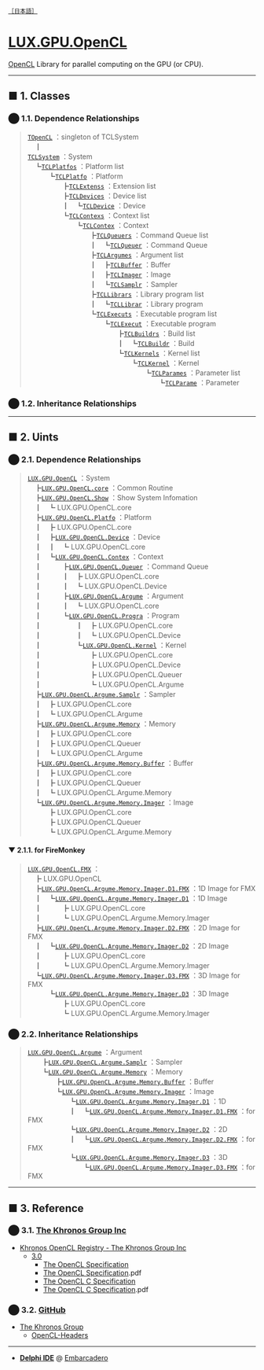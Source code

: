 <!---
layout: page
title: "README (English)"
permalink: /
-->
[`［日本語］`](https://luxophia.github.io/LUX.GPU.OpenCL/ja/)

# [LUX.GPU.OpenCL](https://github.com/LUXOPHIA/LUX.GPU.OpenCL/blob/master/README.md)
[OpenCL](https://en.wikipedia.org/wiki/OpenCL) Library for parallel computing on the GPU (or CPU).  

----
## ■ 1. Classes

### ⬤ 1.1. Dependence Relationships
> [`TOpenCL`](https://github.com/LUXOPHIA/LUX.GPU.OpenCL/blob/master/LUX.GPU.OpenCL.pas#L82) ：singleton of TCLSystem  
　┃  
[`TCLSystem`](https://github.com/LUXOPHIA/LUX.GPU.OpenCL/blob/master/LUX.GPU.OpenCL.pas#L67) ：System  
　┗[`TCLPlatfos`](https://github.com/LUXOPHIA/LUX.GPU.OpenCL/blob/master/LUX.GPU.OpenCL.Platfo.pas#L88) ：Platform list  
　　　┗[`TCLPlatfo`](https://github.com/LUXOPHIA/LUX.GPU.OpenCL/blob/master/LUX.GPU.OpenCL.Platfo.pas#L33) ：Platform  
　　　　　┣[`TCLExtenss`](https://github.com/LUXOPHIA/LUX.GPU.OpenCL/blob/master/LUX.GPU.OpenCL.Platfo.pas#L25) ：Extension list  
　　　　　┣[`TCLDevices`](https://github.com/LUXOPHIA/LUX.GPU.OpenCL/blob/master/LUX.GPU.OpenCL.Device.pas#L293) ：Device list  
　　　　　┃　┗[`TCLDevice`](https://github.com/LUXOPHIA/LUX.GPU.OpenCL/blob/master/LUX.GPU.OpenCL.Device.pas#L21) ：Device  
　　　　　┗[`TCLContexs`](https://github.com/LUXOPHIA/LUX.GPU.OpenCL/blob/master/LUX.GPU.OpenCL.Contex.pas#L62) ：Context list  
　　　　　　　┗[`TCLContex`](https://github.com/LUXOPHIA/LUX.GPU.OpenCL/blob/master/LUX.GPU.OpenCL.Contex.pas#L25) ：Context  
　　　　　　　　　┣[`TCLQueuers`](https://github.com/LUXOPHIA/LUX.GPU.OpenCL/blob/master/LUX.GPU.OpenCL.Queuer.pas#L51) ：Command Queue list  
　　　　　　　　　┃　┗[`TCLQueuer`](https://github.com/LUXOPHIA/LUX.GPU.OpenCL/blob/master/LUX.GPU.OpenCL.Queuer.pas#L23) ：Command Queue  
　　　　　　　　　┣[`TCLArgumes`](https://github.com/LUXOPHIA/LUX.GPU.OpenCL/blob/master/LUX.GPU.OpenCL.Argume.pas#L44) ：Argument list  
　　　　　　　　　┃　┣[`TCLBuffer`](https://github.com/LUXOPHIA/LUX.GPU.OpenCL/blob/master/LUX.GPU.OpenCL.Argume.Memory.Buffer.pas#L24) ：Buffer  
　　　　　　　　　┃　┣[`TCLImager`](https://github.com/LUXOPHIA/LUX.GPU.OpenCL/blob/master/LUX.GPU.OpenCL.Argume.Memory.Imager.pas#L24) ：Image  
　　　　　　　　　┃　┗[`TCLSamplr`](https://github.com/LUXOPHIA/LUX.GPU.OpenCL/blob/master/LUX.GPU.OpenCL.Argume.Samplr.pas#L21) ：Sampler  
　　　　　　　　　┣[`TCLLibrars`](https://github.com/LUXOPHIA/LUX.GPU.OpenCL/blob/master/LUX.GPU.OpenCL.Progra.pas#L245) ：Library program list  
　　　　　　　　　┃　┗[`TCLLibrar`](https://github.com/LUXOPHIA/LUX.GPU.OpenCL/blob/master/LUX.GPU.OpenCL.Progra.pas#L196) ：Library program  
　　　　　　　　　┗[`TCLExecuts`](https://github.com/LUXOPHIA/LUX.GPU.OpenCL/blob/master/LUX.GPU.OpenCL.Progra.pas#L256) ：Executable program list  
　　　　　　　　　　　┗[`TCLExecut`](https://github.com/LUXOPHIA/LUX.GPU.OpenCL/blob/master/LUX.GPU.OpenCL.Progra.pas#L208) ：Executable program  
　　　　　　　　　　　　　┣[`TCLBuildrs`](https://github.com/LUXOPHIA/LUX.GPU.OpenCL/blob/master/LUX.GPU.OpenCL.Progra.pas#L80) ：Build list  
　　　　　　　　　　　　　┃　┗[`TCLBuildr`](https://github.com/LUXOPHIA/LUX.GPU.OpenCL/blob/master/LUX.GPU.OpenCL.Progra.pas#L33) ：Build  
　　　　　　　　　　　　　┗[`TCLKernels`](https://github.com/LUXOPHIA/LUX.GPU.OpenCL/blob/master/LUX.GPU.OpenCL.Kernel.pas#L214) ：Kernel list  
　　　　　　　　　　　　　　　┗[`TCLKernel`](https://github.com/LUXOPHIA/LUX.GPU.OpenCL/blob/master/LUX.GPU.OpenCL.Kernel.pas#L106) ：Kernel  
　　　　　　　　　　　　　　　　　┗[`TCLParames`](https://github.com/LUXOPHIA/LUX.GPU.OpenCL/blob/master/LUX.GPU.OpenCL.Kernel.pas#L65) ：Parameter list  
　　　　　　　　　　　　　　　　　　　┗[`TCLParame`](https://github.com/LUXOPHIA/LUX.GPU.OpenCL/blob/master/LUX.GPU.OpenCL.Kernel.pas#L33) ：Parameter

### ⬤ 1.2. Inheritance Relationships

----
## ■ 2. Uints

### ⬤ 2.1. Dependence Relationships

> [`LUX.GPU.OpenCL`](https://github.com/LUXOPHIA/LUX.GPU.OpenCL/blob/master/LUX.GPU.OpenCL.pas) ：System  
>　┣[`LUX.GPU.OpenCL.core`](https://github.com/LUXOPHIA/LUX.GPU.OpenCL/blob/master/LUX.GPU.OpenCL.core.pas) ：Common Routine  
>　┣[`LUX.GPU.OpenCL.Show`](https://github.com/LUXOPHIA/LUX.GPU.OpenCL/blob/master/LUX.GPU.OpenCL.Show.pas) ：Show System Infomation  
>　┃　┗ LUX.GPU.OpenCL.core  
>　┣[`LUX.GPU.OpenCL.Platfo`](https://github.com/LUXOPHIA/LUX.GPU.OpenCL/blob/master/LUX.GPU.OpenCL.Platfo.pas) ：Platform  
>　┃　┣ LUX.GPU.OpenCL.core  
>　┃　┣[`LUX.GPU.OpenCL.Device`](https://github.com/LUXOPHIA/LUX.GPU.OpenCL/blob/master/LUX.GPU.OpenCL.Device.pas) ：Device  
>　┃　┃　┗ LUX.GPU.OpenCL.core  
>　┃　┗[`LUX.GPU.OpenCL.Contex`](https://github.com/LUXOPHIA/LUX.GPU.OpenCL/blob/master/LUX.GPU.OpenCL.Contex.pas) ：Context  
>　┃　　　┣[`LUX.GPU.OpenCL.Queuer`](https://github.com/LUXOPHIA/LUX.GPU.OpenCL/blob/master/LUX.GPU.OpenCL.Queuer.pas) ：Command Queue  
>　┃　　　┃　┣ LUX.GPU.OpenCL.core  
>　┃　　　┃　┗ LUX.GPU.OpenCL.Device  
>　┃　　　┣[`LUX.GPU.OpenCL.Argume`](https://github.com/LUXOPHIA/LUX.GPU.OpenCL/blob/master/LUX.GPU.OpenCL.Argume.pas) ：Argument  
>　┃　　　┃　┗ LUX.GPU.OpenCL.core  
>　┃　　　┗[`LUX.GPU.OpenCL.Progra`](https://github.com/LUXOPHIA/LUX.GPU.OpenCL/blob/master/LUX.GPU.OpenCL.Progra.pas) ：Program  
>　┃　　　　　┃　┣ LUX.GPU.OpenCL.core  
>　┃　　　　　┃　┗ LUX.GPU.OpenCL.Device  
>　┃　　　　　┗[`LUX.GPU.OpenCL.Kernel`](https://github.com/LUXOPHIA/LUX.GPU.OpenCL/blob/master/LUX.GPU.OpenCL.Kernel.pas) ：Kernel  
>　┃　　　　　　　┣ LUX.GPU.OpenCL.core  
>　┃　　　　　　　┣ LUX.GPU.OpenCL.Device  
>　┃　　　　　　　┣ LUX.GPU.OpenCL.Queuer  
>　┃　　　　　　　┗ LUX.GPU.OpenCL.Argume  
>　┣[`LUX.GPU.OpenCL.Argume.Samplr`](https://github.com/LUXOPHIA/LUX.GPU.OpenCL/blob/master/LUX.GPU.OpenCL.Argume.Samplr.pas) ：Sampler  
>　┃　┣ LUX.GPU.OpenCL.core  
>　┃　┗ LUX.GPU.OpenCL.Argume  
>　┣[`LUX.GPU.OpenCL.Argume.Memory`](https://github.com/LUXOPHIA/LUX.GPU.OpenCL/blob/master/LUX.GPU.OpenCL.Argume.Memory.pas) ：Memory  
>　┃　┣ LUX.GPU.OpenCL.core  
>　┃　┣ LUX.GPU.OpenCL.Queuer  
>　┃　┗ LUX.GPU.OpenCL.Argume  
>　┣[`LUX.GPU.OpenCL.Argume.Memory.Buffer`](https://github.com/LUXOPHIA/LUX.GPU.OpenCL/blob/master/LUX.GPU.OpenCL.Argume.Memory.Buffer.pas) ：Buffer  
>　┃　┣ LUX.GPU.OpenCL.core  
>　┃　┣ LUX.GPU.OpenCL.Queuer  
>　┃　┗ LUX.GPU.OpenCL.Argume.Memory  
>　┗[`LUX.GPU.OpenCL.Argume.Memory.Imager`](https://github.com/LUXOPHIA/LUX.GPU.OpenCL/blob/master/LUX.GPU.OpenCL.Argume.Memory.Imager.pas) ：Image  
>　　　┣ LUX.GPU.OpenCL.core  
>　　　┣ LUX.GPU.OpenCL.Queuer  
>　　　┗ LUX.GPU.OpenCL.Argume.Memory  

#### ▼ 2.1.1. for FireMonkey

> [`LUX.GPU.OpenCL.FMX`](https://github.com/LUXOPHIA/LUX.GPU.OpenCL/blob/master/LUX.GPU.OpenCL.FMX.pas) ：  
> 　┣ LUX.GPU.OpenCL  
> 　┣[`LUX.GPU.OpenCL.Argume.Memory.Imager.D1.FMX`](https://github.com/LUXOPHIA/LUX.GPU.OpenCL/blob/master/LUX.GPU.OpenCL.Argume.Memory.Imager.D1.FMX.pas) ：1D Image for FMX  
> 　┃　┗[`LUX.GPU.OpenCL.Argume.Memory.Imager.D1`](https://github.com/LUXOPHIA/LUX.GPU.OpenCL/blob/master/LUX.GPU.OpenCL.Argume.Memory.Imager.D1.pas) ：1D Image  
> 　┃　　　┣ LUX.GPU.OpenCL.core  
> 　┃　　　┗ LUX.GPU.OpenCL.Argume.Memory.Imager  
> 　┣[`LUX.GPU.OpenCL.Argume.Memory.Imager.D2.FMX`](https://github.com/LUXOPHIA/LUX.GPU.OpenCL/blob/master/LUX.GPU.OpenCL.Argume.Memory.Imager.D2.FMX.pas) ：2D Image for FMX  
> 　┃　┗[`LUX.GPU.OpenCL.Argume.Memory.Imager.D2`](https://github.com/LUXOPHIA/LUX.GPU.OpenCL/blob/master/LUX.GPU.OpenCL.Argume.Memory.Imager.D2.pas) ：2D Image  
> 　┃　　　┣ LUX.GPU.OpenCL.core  
> 　┃　　　┗ LUX.GPU.OpenCL.Argume.Memory.Imager  
> 　┗[`LUX.GPU.OpenCL.Argume.Memory.Imager.D3.FMX`](https://github.com/LUXOPHIA/LUX.GPU.OpenCL/blob/master/LUX.GPU.OpenCL.Argume.Memory.Imager.D3.FMX.pas) ：3D Image for FMX  
> 　　　┗[`LUX.GPU.OpenCL.Argume.Memory.Imager.D3`](https://github.com/LUXOPHIA/LUX.GPU.OpenCL/blob/master/LUX.GPU.OpenCL.Argume.Memory.Imager.D3.pas) ：3D Image  
> 　　　　　┣ LUX.GPU.OpenCL.core  
> 　　　　　┗ LUX.GPU.OpenCL.Argume.Memory.Imager  

### ⬤ 2.2. Inheritance Relationships

> [`LUX.GPU.OpenCL.Argume`](https://github.com/LUXOPHIA/LUX.GPU.OpenCL/blob/master/LUX.GPU.OpenCL.Argume.pas) ：Argument  
　　┣[`LUX.GPU.OpenCL.Argume.Samplr`](https://github.com/LUXOPHIA/LUX.GPU.OpenCL/blob/master/LUX.GPU.OpenCL.Argume.Samplr.pas) ：Sampler  
　　┗[`LUX.GPU.OpenCL.Argume.Memory`](https://github.com/LUXOPHIA/LUX.GPU.OpenCL/blob/master/LUX.GPU.OpenCL.Argume.Memory.pas) ：Memory  
　　　　┣[`LUX.GPU.OpenCL.Argume.Memory.Buffer`](https://github.com/LUXOPHIA/LUX.GPU.OpenCL/blob/master/LUX.GPU.OpenCL.Argume.Memory.Buffer.pas) ：Buffer  
　　　　┗[`LUX.GPU.OpenCL.Argume.Memory.Imager`](https://github.com/LUXOPHIA/LUX.GPU.OpenCL/blob/master/LUX.GPU.OpenCL.Argume.Memory.Imager.pas) ：Image  
　　　　　　┗[`LUX.GPU.OpenCL.Argume.Memory.Imager.D1`](https://github.com/LUXOPHIA/LUX.GPU.OpenCL/blob/master/LUX.GPU.OpenCL.Argume.Memory.Imager.D1.pas) ：1D  
　　　　　　┃　┗[`LUX.GPU.OpenCL.Argume.Memory.Imager.D1.FMX`](https://github.com/LUXOPHIA/LUX.GPU.OpenCL/blob/master/LUX.GPU.OpenCL.Argume.Memory.Imager.D1.FMX.pas) ：for FMX  
　　　　　　┗[`LUX.GPU.OpenCL.Argume.Memory.Imager.D2`](https://github.com/LUXOPHIA/LUX.GPU.OpenCL/blob/master/LUX.GPU.OpenCL.Argume.Memory.Imager.D2.pas) ：2D  
　　　　　　┃　┗[`LUX.GPU.OpenCL.Argume.Memory.Imager.D2.FMX`](https://github.com/LUXOPHIA/LUX.GPU.OpenCL/blob/master/LUX.GPU.OpenCL.Argume.Memory.Imager.D2.FMX.pas) ：for FMX  
　　　　　　┗[`LUX.GPU.OpenCL.Argume.Memory.Imager.D3`](https://github.com/LUXOPHIA/LUX.GPU.OpenCL/blob/master/LUX.GPU.OpenCL.Argume.Memory.Imager.D3.pas) ：3D  
　　　　　　　　┗[`LUX.GPU.OpenCL.Argume.Memory.Imager.D3.FMX`](https://github.com/LUXOPHIA/LUX.GPU.OpenCL/blob/master/LUX.GPU.OpenCL.Argume.Memory.Imager.D3.FMX.pas) ：for FMX  

----
## ■ 3. Reference

### ⬤ 3.1. [The Khronos Group Inc](https://www.khronos.org/)
* [Khronos OpenCL Registry - The Khronos Group Inc](https://www.khronos.org/registry/OpenCL/)
  * [3.0](https://www.khronos.org/registry/OpenCL/specs/3.0-unified/)
    * [The OpenCL Specification](https://www.khronos.org/registry/OpenCL/specs/3.0-unified/html/OpenCL_API.html)
    * [The OpenCL Specification](https://www.khronos.org/registry/OpenCL/specs/3.0-unified/pdf/OpenCL_API.pdf).pdf
    * [The OpenCL C Specification](https://www.khronos.org/registry/OpenCL/specs/3.0-unified/html/OpenCL_C.html)
    * [The OpenCL C Specification](https://www.khronos.org/registry/OpenCL/specs/3.0-unified/pdf/OpenCL_C.pdf).pdf

### ⬤ 3.2. [GitHub](https://github.com)
* [The Khronos Group](https://github.com/KhronosGroup)
  * [OpenCL-Headers](https://github.com/KhronosGroup/OpenCL-Headers)

----
* [**Delphi IDE**](https://www.embarcadero.com/jp/products/delphi/starter) @ [Embarcadero](https://www.embarcadero.com)
